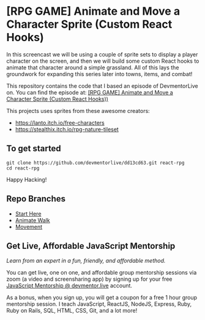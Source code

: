 # [RPG GAME] Animate and Move a Character Sprite (Custom React Hooks)

In this screencast we will be using a couple of sprite sets to display a player character on the screen, and then we will build some custom React hooks to animate that character around a simple grassland. All of this lays the groundwork for expanding this series later into towns, items, and combat!

This repository contains the code that I based an episode of DevmentorLive on. You can find the episode at: [[RPG GAME] Animate and Move a Character Sprite (Custom React Hooks))](https://devmentor.live/screencasts/rpg-game-animate-and-move-a-character-sprite-custom-react-hooks)

This projects uses sprites from these awesome creators:

- https://lanto.itch.io/free-characters
- https://stealthix.itch.io/rpg-nature-tileset

## To get started

```
git clone https://github.com/devmentorlive/dd13cd63.git react-rpg
cd react-rpg
```

Happy Hacking!

## Repo Branches

- [Start Here](https://github.com/devmentorlive/dd13cd63)
- [Animate Walk](https://github.com/devmentorlive/dd13cd63/tree/walk)
- [Movement](https://github.com/devmentorlive/dd13cd63/tree/movement)

## Get Live, Affordable JavaScript Mentorship

_Learn from an expert in a fun, friendly, and affordable method._

You can get live, one on one, and affordable group mentorship sessions via zoom (a video and screensharing app) by signing up for your free [JavaScript Mentorship @ devmentor.live](https://devmentor.live/?utm_source=github&utm_medium=repo&utm_campaign=prototyping-a-node-graph-based-interface-using-reactjs) account.

As a bonus, when you sign up, you will get a coupon for a free 1 hour group mentorship session. I teach JavaScript, ReactJS, NodeJS, Express, Ruby, Ruby on Rails, SQL, HTML, CSS, Git, and a lot more!
